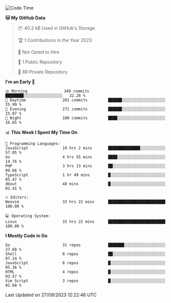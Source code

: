 
<!--START_SECTION:waka-->
![Code Time](http://img.shields.io/badge/Code%20Time-4%2C061%20hrs%208%20mins-blue)

**🐱 My GitHub Data** 

> 📦 40.2 kB Used in GitHub's Storage 
 > 
> 🏆 1 Contributions in the Year 2023
 > 
> 🚫 Not Opted to Hire
 > 
> 📜 1 Public Repository 
 > 
> 🔑 89 Private Repository 
 > 
**I'm an Early 🐤** 

```text
🌞 Morning                349 commits         ████████░░░░░░░░░░░░░░░░░   32.28 % 
🌆 Daytime                281 commits         ██████░░░░░░░░░░░░░░░░░░░   25.99 % 
🌃 Evening                271 commits         ██████░░░░░░░░░░░░░░░░░░░   25.07 % 
🌙 Night                  180 commits         ████░░░░░░░░░░░░░░░░░░░░░   16.65 % 
```


📊 **This Week I Spent My Time On** 

```text
💬 Programming Languages: 
JavaScript               19 hrs 2 mins       ██████████████░░░░░░░░░░░   57.05 % 
Go                       4 hrs 55 mins       ████░░░░░░░░░░░░░░░░░░░░░   14.76 % 
PHP                      3 hrs 13 mins       ██░░░░░░░░░░░░░░░░░░░░░░░   09.66 % 
TypeScript               1 hr 49 mins        █░░░░░░░░░░░░░░░░░░░░░░░░   05.47 % 
dbout                    48 mins             █░░░░░░░░░░░░░░░░░░░░░░░░   02.41 % 

🔥 Editors: 
Neovim                   33 hrs 22 mins      █████████████████████████   100.00 % 

💻 Operating System: 
Linux                    33 hrs 22 mins      █████████████████████████   100.00 % 
```

**I Mostly Code in Go** 

```text
Go                       31 repos            ███████░░░░░░░░░░░░░░░░░░   27.68 % 
Shell                    8 repos             ██░░░░░░░░░░░░░░░░░░░░░░░   07.14 % 
JavaScript               6 repos             █░░░░░░░░░░░░░░░░░░░░░░░░   05.36 % 
HTML                     4 repos             █░░░░░░░░░░░░░░░░░░░░░░░░   03.57 % 
Vim Script               3 repos             █░░░░░░░░░░░░░░░░░░░░░░░░   02.68 % 
```




 Last Updated on 27/09/2023 12:22:46 UTC
<!--END_SECTION:waka-->
